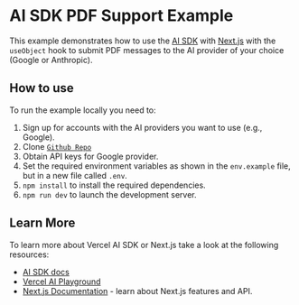 # AI SDK PDF Support Example

This example demonstrates how to use the [AI SDK](https://sdk.vercel.ai/docs) with [Next.js](https://nextjs.org/) with the `useObject` hook to submit PDF messages to the AI provider of your choice (Google or Anthropic).


## How to use
To run the example locally you need to:

1. Sign up for accounts with the AI providers you want to use (e.g., Google).
2. Clone [`Github Repo`](https://github.com/RathodSanjayL/pdf-to-quiz-flashcard-match-with-gemini.git)
3. Obtain API keys for Google provider.
4. Set the required environment variables as shown in the `env.example` file, but in a new file called `.env`.
5. `npm install` to install the required dependencies.
6. `npm run dev` to launch the development server.


## Learn More

To learn more about Vercel AI SDK or Next.js take a look at the following resources:

- [AI SDK docs](https://sdk.vercel.ai/docs)
- [Vercel AI Playground](https://play.vercel.ai)
- [Next.js Documentation](https://nextjs.org/docs) - learn about Next.js features and API.

